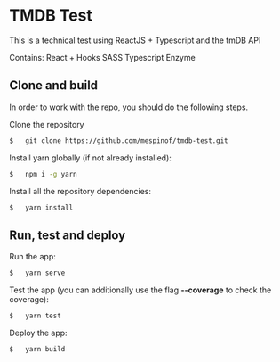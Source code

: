 # TMDB Test

This is a technical test using ReactJS + Typescript and the tmDB API

Contains:
React + Hooks
SASS
Typescript
Enzyme

## Clone and build

In order to work with the repo, you should do the following steps.

Clone the repository

```bash
$   git clone https://github.com/mespinof/tmdb-test.git
```

Install yarn globally (if not already installed):

```bash
$   npm i -g yarn
```

Install all the repository dependencies:

```bash
$   yarn install
```

## Run, test and deploy

Run the app:

```bash
$   yarn serve
```

Test the app (you can additionally use the flag **--coverage** to check the coverage):

```bash
$   yarn test
```

Deploy the app:

```bash
$   yarn build
```
